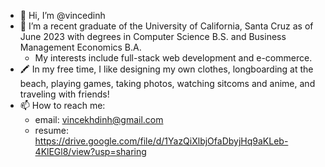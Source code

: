 - 👋 Hi, I’m @vincedinh
- 🌱 I’m a recent graduate of the University of California, Santa Cruz as of June 2023 with degrees in Computer Science B.S. and Business Management Economics B.A.
  - My interests include full-stack web development and e-commerce.
- 🖍 In my free time, I like designing my own clothes, longboarding at the beach, playing games, taking photos, watching sitcoms and anime, and traveling with  friends!
- 📫 How to reach me:
  - email: vincekhdinh@gmail.com
  - resume: https://drive.google.com/file/d/1YazQiXlbjOfaDbyjHq9aKLeb-4KlEGl8/view?usp=sharing
<!---
vincedinh/vincedinh is a ✨ special ✨ repository because its `README.md` (this file) appears on your GitHub profile.
You can click the Preview link to take a look at your changes.
--->

